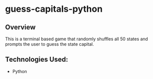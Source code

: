 # guess-capitals-python

## Overview

This is a terminal based game that randomly shuffles all 50 states and prompts the user to guess the state capital.

## Technologies Used:
- Python
